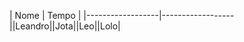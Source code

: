 |       Nome       |       Tempo      |
|------------------|------------------||Leandro||Jota||Leo||Lolo|